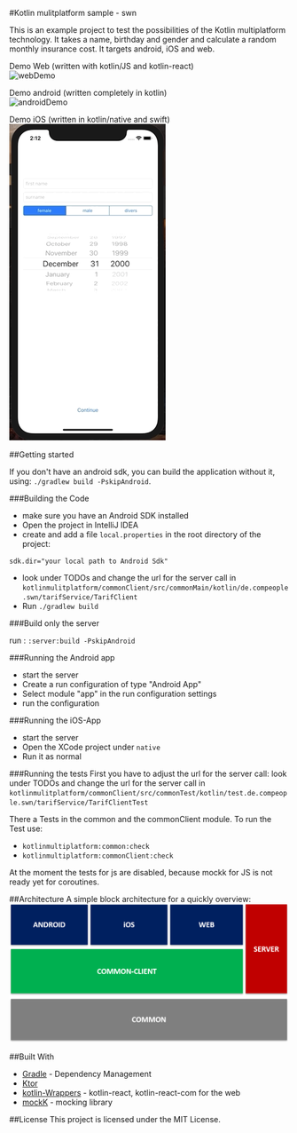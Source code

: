 #Kotlin mulitplatform sample - swn 

This is an example project to test the possibilities of the Kotlin multiplatform technology. 
It takes a name, birthday and gender and calculate a random monthly insurance cost.
It targets android, iOS and web. 

Demo Web  (written with kotlin/JS and kotlin-react)
<br /> ![webDemo](art/webAppGifLow.gif) <br />

Demo android (written completely in kotlin) 
<br /> ![androidDemo](art/androidAppGif.gif) <br />

Demo iOS (written in kotlin/native and swift)
 <br /> ![iOSDemo](art/iOSAppGif.gif) <br />

##Getting started

If you don't have an android sdk, you can build the application without it, using: `./gradlew build -PskipAndroid`.

###Building the Code

+ make sure you have an Android SDK installed
+ Open the project in IntelliJ IDEA
+ create and add a file `local.properties` in the root directory of the project:
````sbtshell
sdk.dir="your local path to Android Sdk"
````
+ look under TODOs and change the url for the server call in `kotlinmulitplatform/commonClient/src/commonMain/kotlin/de.compeople.swn/tarifService/TarifClient`
+ Run `./gradlew build`

###Build only the server

run : `:server:build -PskipAndroid`

###Running the Android app

+ start the server
+ Create a run configuration of type "Android App"
+ Select module "app" in the run configuration settings
+ run the configuration

###Running the iOS-App

+ start the server
+ Open the XCode project under `native`
+ Run it as normal

###Running the tests
First you have to adjust the url for the server call: 
look under TODOs and change the url for the server call in 
`kotlinmulitplatform/commonClient/src/commonTest/kotlin/test.de.compeople.swn/tarifService/TarifClientTest`
                                                      
There a Tests in the common and the commonClient module. To run the Test use: 
+ `kotlinmultiplatform:common:check`
+ `kotlinmultiplatform:commonClient:check`

At the moment the tests for js are disabled, because mockk for JS is not ready yet for coroutines.

##Architecture
A simple block architecture for a quickly overview:
<br /> ![blockarchitecture](art/BlockArchitecture.png) <br />

##Built With
+ [Gradle](https://gradle.org/) - Dependency Management
+ [Ktor](https://ktor.io/)
+ [kotlin-Wrappers](https://github.com/JetBrains/kotlin-wrappers) - kotlin-react, kotlin-react-com for the web
+ [mockK](https://mockk.io/) - mocking library 

##License
This project is licensed under the MIT License.
